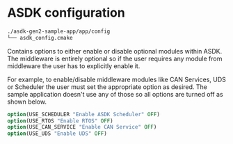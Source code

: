# ASDK configuration

```sh
./asdk-gen2-sample-app/app/config
└── asdk_config.cmake
```

Contains options to either enable or disable optional modules within ASDK. The middleware is entirely optional so if the user requires any module from middleware the user has to explicitly enable it.

For example, to enable/disable middleware modules like CAN Services, UDS or Scheduler the user must set the appropriate option as desired. The sample application doesn't use any of those so all options are turned off as shown below.

```cmake
option(USE_SCHEDULER "Enable ASDK Scheduler" OFF)
option(USE_RTOS "Enable RTOS" OFF)
option(USE_CAN_SERVICE "Enable CAN Service" OFF)
option(USE_UDS "Enable UDS" OFF)
```